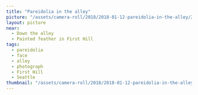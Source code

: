 ```yaml
---
title: "Pareidolia in the alley"
picture: "/assets/camera-roll/2018/2018-01-12-pareidolia-in-the-alley/20180112_050950593_iOS.jpg"
layout: picture
near:
  - Down the alley
  - Painted feather in First Hill
tags:
  - pareidolia
  - face
  - alley
  - photograph
  - First Hill
  - Seattle
thumbnail: "/assets/camera-roll/2018/2018-01-12-pareidolia-in-the-alley/20180112_050950593_iOS-thumbnail.jpg"
---
```

